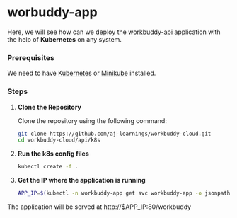 # worbuddy-app

Here, we will see how can we deploy the [workbuddy-api](https://github.com/aj-learnings/workbuddy-api) application with the help of **Kubernetes** on any system.

### Prerequisites

We need to have [Kubernetes](https://kubernetes.io/releases/download/) or [Minikube](https://minikube.sigs.k8s.io/docs/start/?arch=%2Fwindows%2Fx86-64%2Fstable%2F.exe+download) installed.


### Steps
1. **Clone the Repository**

   Clone the repository using the following command:

   ```bash
   git clone https://github.com/aj-learnings/workbuddy-cloud.git
   cd workbuddy-cloud/api/k8s
   ```
2. **Run the k8s config files**

    ```bash
   kubectl create -f .
   ```

3. **Get the IP where the application is running**

    ```bash
   APP_IP=$(kubectl -n workbuddy-app get svc workbuddy-app -o jsonpath='{.spec.clusterIP}')
   ```

The application will be served at http://$APP_IP:80/workbuddy